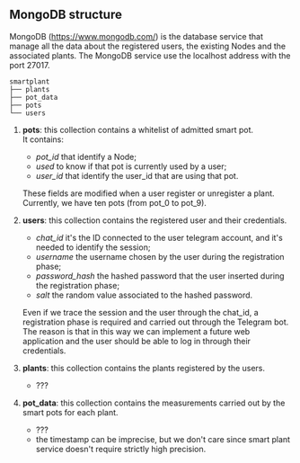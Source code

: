 ## MongoDB structure
MongoDB (https://www.mongodb.com/) is the database service that manage all the data about the registered users, 
the existing Nodes and the associated plants.
The MongoDB service use the localhost address with the port 27017.
```
smartplant
├── plants
├── pot_data
├── pots
└── users
```
1) **pots**: this collection contains a whitelist of admitted smart pot.  
It contains:  
    - *pot_id* that identify a Node;  
    - *used* to know if that pot is currently used by a user;  
    - *user_id* that identify the user_id that are using that pot.  

   These fields are modified when a user register or unregister a plant.
Currently, we have ten pots (from pot_0 to pot_9).


2) **users**: this collection contains the registered user and their credentials.
    - *chat_id* it's the ID connected to the user telegram account, and it's needed to identify the session;
    - *username* the username chosen by the user during the registration phase;
    - *password_hash* the hashed password that the user inserted during the registration phase;
    - *salt* the random value associated to the hashed password.
  
   Even if we trace the session and the user through the chat_id, a registration phase is required and carried out through the Telegram bot.
The reason is that in this way we can implement a future web application and the user should be able to log in through their credentials.


3) **plants**: this collection contains the plants registered by the users.
    - ???


4) **pot_data**: this collection contains the measurements carried out by the smart pots for each plant.
    - ???
    - the timestamp can be imprecise, but we don't care since smart plant service doesn't require strictly high precision.
